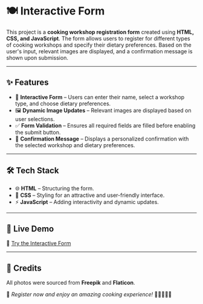 # 🍽️ Interactive Form

This project is a **cooking workshop registration form** created using **HTML, CSS, and JavaScript**. The form allows users to register for different types of cooking workshops and specify their dietary preferences. Based on the user's input, relevant images are displayed, and a confirmation message is shown upon submission.

---

## ✨ Features

- 📝 **Interactive Form** – Users can enter their name, select a workshop type, and choose dietary preferences.
- 🖼️ **Dynamic Image Updates** – Relevant images are displayed based on user selections.
- ✅ **Form Validation** – Ensures all required fields are filled before enabling the submit button.
- 🎉 **Confirmation Message** – Displays a personalized confirmation with the selected workshop and dietary preferences.

---

## 🛠️ Tech Stack

- 🌐 **HTML** – Structuring the form.
- 🎨 **CSS** – Styling for an attractive and user-friendly interface.
- ⚡ **JavaScript** – Adding interactivity and dynamic updates.

---

## 🎥 Live Demo

🔗 [Try the Interactive Form](https://hilabensimon.github.io/interactiveForm/)

---

## 📸 Credits

All photos were sourced from **Freepik** and **Flaticon**.

📢 *Register now and enjoy an amazing cooking experience!* 🍳👨‍🍳👩‍🍳
